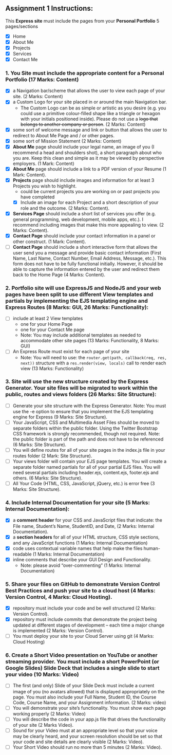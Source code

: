 ## Assignment 1 Instructions:

This **Express site** must include the pages from your **Personal Portfolio** 5 pages/sections

- [x] Home
- [x] About Me
- [x] Projects
- [x] Services
- [x] Contact Me

### 1. You Site must include the appropriate content for a Personal Portfolio (17 Marks: Content)

- [x] a Navigation bar/scheme that allows the user to view each page of your site. (2 Marks: Content)
- [x] a Custom Logo for your site placed in or around the main Navigation bar.
  - The Custom Logo can be as simple or artistic as you desire (e.g. you could use a primitive colour-filled shape like a triangle or hexagon with your initials positioned inside). Please do not use a ~~logo that belongs to another company or person~~. (2 Marks: Content)
- [x] some sort of welcome message and link or button that allows the user to redirect to About Me Page and / or other pages.
- [x] some sort of Mission Statement (2 Marks: Content)
- [x] **About Me** page should include your legal name, an image of you (I recommend a head and shoulders shot), a short paragraph about who you are. Keep this clean and simple as it may be viewed by perspective employers. (1 Mark: Content)
- [x] **About Me** page should include a link to a PDF version of your Resume (1 Mark: Content).
- [x] **Projects** page should include images and information for at least 3 Projects you wish to highlight.
  - could be current projects you are working on or past projects you have completed
  - [x] Include an image for each Project and a short description of your role and the outcome. (2 Marks: Content).
- [x] **Services Page** should include a short list of services you offer (e.g. general programming, web development, mobile apps, etc.). I recommend including images that make this more appealing to view. (2 Marks: Content).
- [x] **Contact Page** should include your contact information in a panel or other construct. (1 Mark: Content).
- [ ] **Contact Page** should include a short interactive form that allows the user send you a message and provide basic contact information (First Name, Last Name, Contact Number, Email Address, Message, etc.). This form does not have to be fully functional initially. However, it should be able to capture the information entered by the user and redirect them back to the Home Page (4 Marks: Content).

### 2. Portfolio site will use ExpressJS and NodeJS and your web pages have been split to use different View templates and partials by implementing the EJS templating engine and Express Routes (8 Marks: GUI, 26 Marks: Functionality):

- [ ] include at least 2 View templates
  - one for your Home Page
  - one for your Contact Me page
  - Note: You may include additional templates as needed to accommodate other site pages (13 Marks: Functionality, 8 Marks: GUI)
- [ ] An Express Route must exist for each page of your site
  - Note: You will need to use: the `router.get(path, callback(req, res, next))` structure with a `res.render(view, locals)` call to render each view (13 Marks: Functionality)

### 3. Site will use the new structure created by the Express Generator. Your site files will be migrated to work within the public, routes and views folders (26 Marks: Site Structure):

- [ ] Generate your site structure with the Express Generator. Note: You must use the -e option to ensure that you implement the EJS templating engine for Express (9 Marks: Site Structure).
- [ ] Your JavaScript, CSS and Multimedia Asset Files should be moved to separate folders within the public folder. Using the Twitter Bootstrap CSS framework is strongly recommended, though not required. Note: the public folder is part of the path and does not have to be referenced (6 Marks: Site Structure).
- [ ] You will define routes for all of your site pages in the index.js file in your routes folder (2 Mark: Site Structure).
- [ ] Your views folder will contain your EJS page templates. You will create a separate folder named partials for all of your partial EJS files. You will need several partials including header.ejs, content.ejs, footer.ejs and others. (6 Marks: Site Structure).
- [ ] All Your Code (HTML, CSS, JavaScript, jQuery, etc.) is error free (3 Marks: Site Structure).

### 4. Include Internal Documentation for your site (5 Marks: Internal Documentation):

- [x] a **comment header** for your CSS and JavaScript files that indicate: the File name, Student’s Name, StudentID, and Date, (2 Marks: Internal Documentation).
- [x] a **section headers** for all of your HTML structure, CSS style sections, and any JavaScript functions (1 Marks: Internal Documentation)
- [x] code uses contextual variable names that help make the files human-readable (1 Marks: Internal Documentation)
- [x] inline comments that describe your GUI Design and Functionality.
  - Note: please avoid “over-commenting” (1 Marks: Internal Documentation)

### 5. Share your files on GitHub to demonstrate Version Control Best Practices and push your site to a cloud host (4 Marks: Version Control, 4 Marks: Cloud Hosting).

- [x] repository must include your code and be well structured (2 Marks: Version Control).
- [x] repository must include commits that demonstrate the project being updated at different stages of development – each time a major change is implemented (2 Marks: Version Control).
- [ ] You must deploy your site to your Cloud Server using git (4 Marks: Cloud Hosting)

### 6. Create a Short Video presentation on YouTube or another streaming provider. You must include a short PowerPoint (or Google Slides) Slide Deck that includes a single slide to start your video (10 Marks: Video)

- [ ] The first (and only) Slide of your Slide Deck must include a current image of you (no avatars allowed) that is displayed appropriately on the page. You must also include your Full Name, Student ID, the Course Code, Course Name, and your Assignment information. (2 Marks: video)
- [ ] You will demonstrate your site’s functionality. You must show each page working properly (2 Marks: Video)
- [ ] You will describe the code in your app.js file that drives the functionality of your site (2 Marks Video).
- [ ] Sound for your Video must at an appropriate level so that your voice may be clearly heard, and your screen resolution should be set so that your code and site details are clearly visible (2 Marks: Video).
- [ ] Your Short Video should run no more than 5 minutes (2 Marks: Video).

